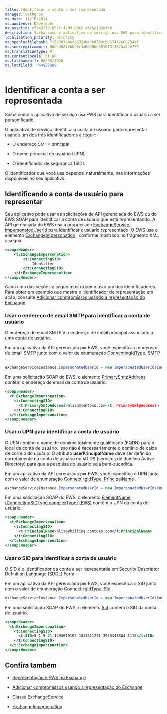 ```yaml
---
title: Identificar a conta a ser representada
manager: sethgros
ms.date: 11/16/2014
ms.audience: Developer
ms.assetid: c7749f12-b97f-48d9-88e5-a545e108efb0
description: Saiba como o aplicativo de serviço usa EWS para identificar o usuário a ser personificado.
localization_priority: Priority
ms.openlocfilehash: 7159707abe96632aba2ed70dc0057417e087349f
ms.sourcegitcommit: 88ec988f2bb67c1866d06b361615f3674a24e795
ms.translationtype: MT
ms.contentlocale: pt-BR
ms.lasthandoff: 06/03/2020
ms.locfileid: "44527989"
---
```

# <a name="identify-the-account-to-impersonate"></a>Identificar a conta a ser representada

Saiba como o aplicativo de serviço usa EWS para identificar o usuário a ser personificado.
  
O aplicativo de serviço identifica a conta de usuário para representar usando um dos três identificadores a seguir:
  
- O endereço SMTP principal.
    
- O nome principal do usuário (UPN).
    
- O identificador de segurança (SID).
    
O identificador que você usa depende, naturalmente, nas informações disponíveis no seu aplicativo.
  
## <a name="identifying-the-user-account-to-impersonate"></a>Identificando a conta de usuário para representar

Seu aplicativo pode usar as solicitações de API gerenciada do EWS ou do EWS SOAP para identificar a conta de usuário que está representando. A API gerenciada do EWS usa a propriedade [ExchangeService. ImpersonatedUserId](https://msdn.microsoft.com/library/microsoft.exchange.webservices.data.exchangeservice.impersonateduserid.aspx) para identificar o usuário representado. O EWS usa o elemento [ExchangeImpersonation](https://msdn.microsoft.com/library/d8cbac49-47d0-4745-a2a7-545d33f8da93%28Office.15%29.aspx) , conforme mostrado no fragmento XML a seguir. 
  
```XML
<soap:Header>
    <t:ExchangeImpersonation>
        <t:ConnectingSID>
            Identifier
        </t:ConnectingSID>
    </t:ExchangeImpersonation>
</soap:Header>
```

Cada uma das seções a seguir mostra como usar um dos identificadores. Para obter um exemplo que mostra o identificador de representação em ação, consulte [Adicionar compromissos usando a representação do Exchange](how-to-add-appointments-by-using-exchange-impersonation.md).
  
### <a name="use-the-smtp-email-address-to-identify-the-user-account"></a>Usar o endereço de email SMTP para identificar a conta de usuário

O endereço de email SMTP é o endereço de email principal associado a uma conta de usuário.
  
Em um aplicativo da API gerenciada por EWS, você especifica o endereço de email SMTP junto com o valor de enumeração [ConnectingIdType. SMTP](https://msdn.microsoft.com/library/microsoft.exchange.webservices.data.connectingidtype.aspx) . 
  
```cs
exchangeServiceInstance.ImpersonatedUserId = new ImpersonatedUserId(ConnectingIdType.SMTP, "alisa@contoso.com");
```

Em uma solicitação SOAP do EWS, o elemento [PrimarySmtpAddress](https://msdn.microsoft.com/library/eee79904-9412-4e61-b9b8-aff0ce25fade%28Office.15%29.aspx) contém o endereço de email da conta de usuário. 
  
```XML
<soap:Header>
  <t:ExchangeImpersonation>
    <t:ConnectingSID>
      <t:PrimarySmtpAddress>alisa@contoso.com</t: PrimarySmtpAddress>
    </t:ConnectingSID>
  </t:ExchangeImpersonation>
</soap:Header>
```

### <a name="use-the-upn-to-identify-the-user-account"></a>Usar o UPN para identificar a conta de usuário

O UPN contém o nome de domínio totalmente qualificado (FQDN) para o local da conta de usuário. Isso não é necessariamente o domínio de caixa de correio do usuário. O atributo **userPrincipalName** deve ser definido corretamente na conta de usuário no AD DS (serviços de domínio Active Directory) para que a pesquisa do usuário seja bem-sucedida. 
  
Em um aplicativo da API gerenciada por EWS, você especifica o UPN junto com o valor de enumeração [ConnectingIdType. PrincipalName](https://msdn.microsoft.com/library/microsoft.exchange.webservices.data.connectingidtype.aspx) . 
  
```cs
exchangeServiceInstance.ImpersonatedUserId = new ImpersonatedUserId(ConnectingIdType.PrincipalName, "alias@billing.contoso.com");
```

Em uma solicitação SOAP do EWS, o elemento [ElementName (ConnectingSIDType complexType) (EWS)](../web-service-reference/principalname.md) contém o UPN da conta de usuário. 
  
```XML
<soap:Header>
  <t:ExchangeImpersonation>
    <t:ConnectingSID>
      <t:PrincipalName>alisa@billing.contoso.com</t:PrincipalName>
    </t:ConnectingSID>
  </t:ExchangeImpersonation>
</soap:Header>
```

### <a name="use-the-sid-to-identify-the-user-account"></a>Usar o SID para identificar a conta de usuário

O SID é o identificador da conta a ser representada em Security Descriptor Definition Language (SDDL) Form.
  
Em um aplicativo da API gerenciada por EWS, você especifica o SID junto com o valor de enumeração [ConnectingIdType. Sid](https://msdn.microsoft.com/library/microsoft.exchange.webservices.data.connectingidtype.aspx) . 
  
```cs
exchangeServiceInstance.ImpersonatedUserId = new ImpersonatedUserId(ConnectingIdType.SID, "S-1-5-21-1493619105-1843311271-3936346804-1118");
```

Em uma solicitação SOAP do EWS, o elemento [Sid](https://msdn.microsoft.com/library/2f33b29b-163b-4106-a74d-6fb76ec38951%28Office.15%29.aspx) contém o SID da conta de usuário. 
  
```XML
<soap:Header>
  <t:ExchangeImpersonation>
    <t:ConnectingSID>
      <t:SID>S-1-5-21-1493619105-1843311271-3936346804-1118</t:SID>
    </t:ConnectingSID>
  </t:ExchangeImpersonation>
</soap:Header>
```

## <a name="see-also"></a>Confira também


- [Representação e EWS no Exchange](impersonation-and-ews-in-exchange.md)
    
- [Adicionar compromissos usando a representação do Exchange](how-to-add-appointments-by-using-exchange-impersonation.md)
    
- [Classe ExchangeService](https://msdn.microsoft.com/library/microsoft.exchange.webservices.data.exchangeservice.aspx)
    
- [ExchangeImpersonation](https://msdn.microsoft.com/library/d8cbac49-47d0-4745-a2a7-545d33f8da93%28Office.15%29.aspx)
    

